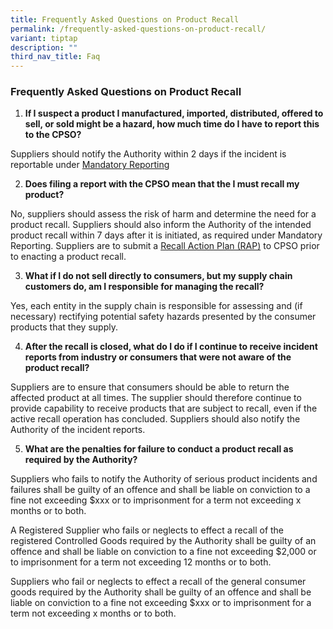 ```yaml
---
title: Frequently Asked Questions on Product Recall
permalink: /frequently-asked-questions-on-product-recall/
variant: tiptap
description: ""
third_nav_title: Faq
---
```

<h3>Frequently Asked Questions on Product Recall</h3>
<ol data-tight="true" class="tight">
<li>
<p><strong>If I suspect a product I manufactured, imported, distributed, offered to sell, or sold might be a hazard, how much time do I have to report this to the CPSO?</strong>
</p>
</li>
</ol>
<p>Suppliers should notify the Authority within 2 days if the incident is
reportable under <u>Mandatory Reporting</u>
</p>
<p></p>
<ol start="2" data-tight="true" class="tight">
<li>
<p><strong>Does filing a report with the CPSO mean that the I must recall my product?</strong>
</p>
</li>
</ol>
<p>No, suppliers should assess the risk of harm and determine the need for
a product recall. Suppliers should also inform the Authority of the intended
product recall within 7 days after it is initiated, as required under Mandatory
Reporting. Suppliers are to submit a <u>Recall Action Plan (RAP)</u> to CPSO
prior to enacting a product recall.</p>
<p></p>
<ol start="3" data-tight="true" class="tight">
<li>
<p><strong>What if I do not sell directly to consumers, but my supply chain customers do, am I responsible for managing the recall?</strong>
</p>
</li>
</ol>
<p>Yes, each entity in the supply chain is responsible for assessing and
(if necessary) rectifying potential safety hazards presented by the consumer
products that they supply.</p>
<p></p>
<ol start="4" data-tight="true" class="tight">
<li>
<p><strong>After the recall is closed, what do I do if I continue to receive incident reports from industry or consumers that were not aware of the product recall?</strong>
</p>
</li>
</ol>
<p>Suppliers are to ensure that consumers should be able to return the affected
product at all times. The supplier should therefore continue to provide
capability to receive products that are subject to recall, even if the
active recall operation has concluded. Suppliers should also notify the
Authority of the incident reports.</p>
<p></p>
<ol start="5" data-tight="true" class="tight">
<li>
<p><strong>What are the penalties for failure to conduct a product recall as required by the Authority?</strong>
</p>
</li>
</ol>
<p>Suppliers who fails to notify the Authority of serious product incidents
and failures shall be guilty of an offence and shall be liable on conviction
to a fine not exceeding $xxx or to imprisonment for a term not exceeding
x months or to both.</p>
<p></p>
<p>A Registered Supplier who fails or neglects to effect a recall of the
registered Controlled Goods required by the Authority shall be guilty of
an offence and shall be liable on conviction to a fine not exceeding $2,000
or to imprisonment for a term not exceeding 12 months or to both.</p>
<p></p>
<p>Suppliers who fail or neglects to effect a recall of the general consumer
goods required by the Authority shall be guilty of an offence and shall
be liable on conviction to a fine not exceeding $xxx or to imprisonment
for a term not exceeding x months or to both.</p>
<p></p>